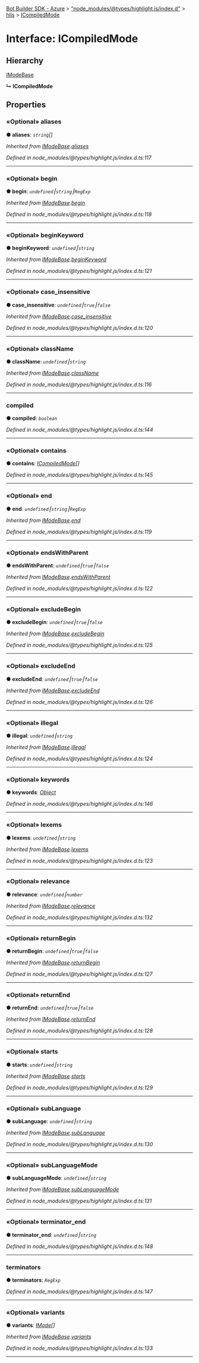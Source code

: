[Bot Builder SDK - Azure](../README.md) > ["node_modules/@types/highlight.js/index.d"](../modules/_node_modules__types_highlight_js_index_d_.md) > [hljs](../modules/_node_modules__types_highlight_js_index_d_.hljs.md) > [ICompiledMode](../interfaces/_node_modules__types_highlight_js_index_d_.hljs.icompiledmode.md)



# Interface: ICompiledMode

## Hierarchy


 [IModeBase](_node_modules__types_highlight_js_index_d_.hljs.imodebase.md)

**↳ ICompiledMode**








## Properties
<a id="aliases"></a>

### «Optional» aliases

**●  aliases**:  *`string`[]* 

*Inherited from [IModeBase](_node_modules__types_highlight_js_index_d_.hljs.imodebase.md).[aliases](_node_modules__types_highlight_js_index_d_.hljs.imodebase.md#aliases)*

*Defined in node_modules/@types/highlight.js/index.d.ts:117*





___

<a id="begin"></a>

### «Optional» begin

**●  begin**:  *`undefined`⎮`string`⎮`RegExp`* 

*Inherited from [IModeBase](_node_modules__types_highlight_js_index_d_.hljs.imodebase.md).[begin](_node_modules__types_highlight_js_index_d_.hljs.imodebase.md#begin)*

*Defined in node_modules/@types/highlight.js/index.d.ts:118*





___

<a id="beginkeyword"></a>

### «Optional» beginKeyword

**●  beginKeyword**:  *`undefined`⎮`string`* 

*Inherited from [IModeBase](_node_modules__types_highlight_js_index_d_.hljs.imodebase.md).[beginKeyword](_node_modules__types_highlight_js_index_d_.hljs.imodebase.md#beginkeyword)*

*Defined in node_modules/@types/highlight.js/index.d.ts:121*





___

<a id="case_insensitive"></a>

### «Optional» case_insensitive

**●  case_insensitive**:  *`undefined`⎮`true`⎮`false`* 

*Inherited from [IModeBase](_node_modules__types_highlight_js_index_d_.hljs.imodebase.md).[case_insensitive](_node_modules__types_highlight_js_index_d_.hljs.imodebase.md#case_insensitive)*

*Defined in node_modules/@types/highlight.js/index.d.ts:120*





___

<a id="classname"></a>

### «Optional» className

**●  className**:  *`undefined`⎮`string`* 

*Inherited from [IModeBase](_node_modules__types_highlight_js_index_d_.hljs.imodebase.md).[className](_node_modules__types_highlight_js_index_d_.hljs.imodebase.md#classname)*

*Defined in node_modules/@types/highlight.js/index.d.ts:116*





___

<a id="compiled"></a>

###  compiled

**●  compiled**:  *`boolean`* 

*Defined in node_modules/@types/highlight.js/index.d.ts:144*





___

<a id="contains"></a>

### «Optional» contains

**●  contains**:  *[ICompiledMode](_node_modules__types_highlight_js_index_d_.hljs.icompiledmode.md)[]* 

*Defined in node_modules/@types/highlight.js/index.d.ts:145*





___

<a id="end"></a>

### «Optional» end

**●  end**:  *`undefined`⎮`string`⎮`RegExp`* 

*Inherited from [IModeBase](_node_modules__types_highlight_js_index_d_.hljs.imodebase.md).[end](_node_modules__types_highlight_js_index_d_.hljs.imodebase.md#end)*

*Defined in node_modules/@types/highlight.js/index.d.ts:119*





___

<a id="endswithparent"></a>

### «Optional» endsWithParent

**●  endsWithParent**:  *`undefined`⎮`true`⎮`false`* 

*Inherited from [IModeBase](_node_modules__types_highlight_js_index_d_.hljs.imodebase.md).[endsWithParent](_node_modules__types_highlight_js_index_d_.hljs.imodebase.md#endswithparent)*

*Defined in node_modules/@types/highlight.js/index.d.ts:122*





___

<a id="excludebegin"></a>

### «Optional» excludeBegin

**●  excludeBegin**:  *`undefined`⎮`true`⎮`false`* 

*Inherited from [IModeBase](_node_modules__types_highlight_js_index_d_.hljs.imodebase.md).[excludeBegin](_node_modules__types_highlight_js_index_d_.hljs.imodebase.md#excludebegin)*

*Defined in node_modules/@types/highlight.js/index.d.ts:125*





___

<a id="excludeend"></a>

### «Optional» excludeEnd

**●  excludeEnd**:  *`undefined`⎮`true`⎮`false`* 

*Inherited from [IModeBase](_node_modules__types_highlight_js_index_d_.hljs.imodebase.md).[excludeEnd](_node_modules__types_highlight_js_index_d_.hljs.imodebase.md#excludeend)*

*Defined in node_modules/@types/highlight.js/index.d.ts:126*





___

<a id="illegal"></a>

### «Optional» illegal

**●  illegal**:  *`undefined`⎮`string`* 

*Inherited from [IModeBase](_node_modules__types_highlight_js_index_d_.hljs.imodebase.md).[illegal](_node_modules__types_highlight_js_index_d_.hljs.imodebase.md#illegal)*

*Defined in node_modules/@types/highlight.js/index.d.ts:124*





___

<a id="keywords"></a>

### «Optional» keywords

**●  keywords**:  *[Object](_node_modules__types_node_index_d_.nodejs.global.md#object)* 

*Defined in node_modules/@types/highlight.js/index.d.ts:146*





___

<a id="lexems"></a>

### «Optional» lexems

**●  lexems**:  *`undefined`⎮`string`* 

*Inherited from [IModeBase](_node_modules__types_highlight_js_index_d_.hljs.imodebase.md).[lexems](_node_modules__types_highlight_js_index_d_.hljs.imodebase.md#lexems)*

*Defined in node_modules/@types/highlight.js/index.d.ts:123*





___

<a id="relevance"></a>

### «Optional» relevance

**●  relevance**:  *`undefined`⎮`number`* 

*Inherited from [IModeBase](_node_modules__types_highlight_js_index_d_.hljs.imodebase.md).[relevance](_node_modules__types_highlight_js_index_d_.hljs.imodebase.md#relevance)*

*Defined in node_modules/@types/highlight.js/index.d.ts:132*





___

<a id="returnbegin"></a>

### «Optional» returnBegin

**●  returnBegin**:  *`undefined`⎮`true`⎮`false`* 

*Inherited from [IModeBase](_node_modules__types_highlight_js_index_d_.hljs.imodebase.md).[returnBegin](_node_modules__types_highlight_js_index_d_.hljs.imodebase.md#returnbegin)*

*Defined in node_modules/@types/highlight.js/index.d.ts:127*





___

<a id="returnend"></a>

### «Optional» returnEnd

**●  returnEnd**:  *`undefined`⎮`true`⎮`false`* 

*Inherited from [IModeBase](_node_modules__types_highlight_js_index_d_.hljs.imodebase.md).[returnEnd](_node_modules__types_highlight_js_index_d_.hljs.imodebase.md#returnend)*

*Defined in node_modules/@types/highlight.js/index.d.ts:128*





___

<a id="starts"></a>

### «Optional» starts

**●  starts**:  *`undefined`⎮`string`* 

*Inherited from [IModeBase](_node_modules__types_highlight_js_index_d_.hljs.imodebase.md).[starts](_node_modules__types_highlight_js_index_d_.hljs.imodebase.md#starts)*

*Defined in node_modules/@types/highlight.js/index.d.ts:129*





___

<a id="sublanguage"></a>

### «Optional» subLanguage

**●  subLanguage**:  *`undefined`⎮`string`* 

*Inherited from [IModeBase](_node_modules__types_highlight_js_index_d_.hljs.imodebase.md).[subLanguage](_node_modules__types_highlight_js_index_d_.hljs.imodebase.md#sublanguage)*

*Defined in node_modules/@types/highlight.js/index.d.ts:130*





___

<a id="sublanguagemode"></a>

### «Optional» subLanguageMode

**●  subLanguageMode**:  *`undefined`⎮`string`* 

*Inherited from [IModeBase](_node_modules__types_highlight_js_index_d_.hljs.imodebase.md).[subLanguageMode](_node_modules__types_highlight_js_index_d_.hljs.imodebase.md#sublanguagemode)*

*Defined in node_modules/@types/highlight.js/index.d.ts:131*





___

<a id="terminator_end"></a>

### «Optional» terminator_end

**●  terminator_end**:  *`undefined`⎮`string`* 

*Defined in node_modules/@types/highlight.js/index.d.ts:148*





___

<a id="terminators"></a>

###  terminators

**●  terminators**:  *`RegExp`* 

*Defined in node_modules/@types/highlight.js/index.d.ts:147*





___

<a id="variants"></a>

### «Optional» variants

**●  variants**:  *[IMode](_node_modules__types_highlight_js_index_d_.hljs.imode.md)[]* 

*Inherited from [IModeBase](_node_modules__types_highlight_js_index_d_.hljs.imodebase.md).[variants](_node_modules__types_highlight_js_index_d_.hljs.imodebase.md#variants)*

*Defined in node_modules/@types/highlight.js/index.d.ts:133*





___


